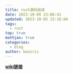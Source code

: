 ```yaml
---
title: rust源码阅读
date: 2023-10-05 23:06:41
updated: 2023-10-05 23:16:04
tags:
  - rust
top: true
mathjax: true
categories:
  - blog
author: booiris
---
```


**[wiki链接]( /wiki/rust_code/rust%20源码分析%20(1)%20概述.md)**
